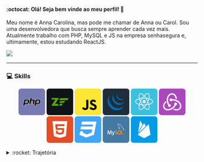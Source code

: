 #### :octocat: Olá! Seja bem vinde ao meu perfil! :wave:

Meu nome é Anna Carolina, mas pode me chamar de Anna ou Carol. Sou uma desenvolvedora que busca sempre aprender cada vez mais.
Atualmente trabalho com PHP, MySQL e JS na empresa senhasegura e, ultimamente, estou estudando ReactJS.

[<img src="https://img.shields.io/badge/LinkedIn-0077B5?style=for-the-badge&logo=linkedin&logoColor=white" />](https://br.linkedin.com/in/annacia)

***
### :computer: Skills

<p align="center">
    <img src="./img/php.svg" alt="PHP" height="70"/>
    <img src="./img/zend.svg" alt="Zend"  height="70"/>
    <img src="./img/javascript.svg" alt="JavaScript"  height="70"/>
    <img src="./img/jquery.svg" alt="JQuery"  height="70"/>
    <img src="./img/reactjs.svg" alt="ReactJS"  height="70"/>
    <img src="./img/redux.svg" alt="Redux"  height="70"/>
    <img src="./img/html5.svg" alt="HTML5"  height="70"/>
    <img src="./img/css3.svg" alt="CSS3"  height="70"/>
    <img src="./img/mysql.svg" alt="MySQL"  height="70"/>
    <img src="./img/firebase.svg" alt="firebase"  height="70"/>
</p>

<details>
    <summary markdown="1">
        :rocket: Trajetória 
    </summary>
    <h4> :books: Formação </h4>
    <ul>
        <li>
            <p align="left">
                <img src="https://img.shields.io/badge/C-00599C?style=for-the-badge&logo=c&logoColor=white" alt="c" height="20"/>
                <img src="https://img.shields.io/badge/C%2B%2B-00599C?style=for-the-badge&logo=c%2B%2B&logoColor=white" alt="c++"  height="20"/>
                <img src="https://img.shields.io/badge/C%23-239120?style=for-the-badge&logo=c-sharp&logoColor=white" alt="csharp"  height="20"/>
                <img src="https://img.shields.io/badge/Java-ED8B00?style=for-the-badge&logo=java&logoColor=white" alt="java"  height="20"/>
                <img src="https://img.shields.io/badge/PHP-777BB4?style=for-the-badge&logo=php&logoColor=white" alt="php"  height="20"/>
                <img src="https://img.shields.io/badge/HTML-239120?style=for-the-badge&logo=html5&logoColor=white" alt="html"  height="20"/>
                <img src="https://img.shields.io/badge/CSS-239120?&style=for-the-badge&logo=css3&logoColor=white" alt="css"  height="20"/>
                <img src="https://img.shields.io/badge/JavaScript-323330?style=for-the-badge&logo=javascript&logoColor=F7DF1E" alt="javascript"  height="20"/>
                <img src="https://img.shields.io/badge/MySQL-00000F?style=for-the-badge&logo=mysql&logoColor=white" alt="mysql"  height="20"/>
                <img src="https://img.shields.io/badge/Windows-0078D6?style=for-the-badge&logo=windows&logoColor=white" alt="windows"  height="20"/>
                <img src="https://img.shields.io/badge/Linux-FCC624?style=for-the-badge&logo=linux&logoColor=black" alt="linux"  height="20"/>
            </p>
            :mortar_board: <b>Tecnologia em Análise e Desenvolvimento de sistemas</b> 
            </br> :calendar: 2016-2019
            </br> :round_pushpin: Instituto Federal de São Paulo - São Paulo/SP, Brasil
        </li>
    </ul>
    </br>
    <h4> :coffee: Experiência </h4>
    <ul>
        <li>
            <p align="left">
                <img src="https://img.shields.io/badge/PHP-777BB4?style=for-the-badge&logo=php&logoColor=white" alt="php"  height="20"/>
                <img src="https://img.shields.io/badge/MySQL-00000F?style=for-the-badge&logo=mysql&logoColor=white" alt="mysql"  height="20"/>
                <img src="https://img.shields.io/badge/HTML-239120?style=for-the-badge&logo=html5&logoColor=white" alt="html"  height="20"/>
                <img src="https://img.shields.io/badge/CSS-239120?&style=for-the-badge&logo=css3&logoColor=white" alt="css"  height="20"/>
                <img src="https://img.shields.io/badge/JavaScript-323330?style=for-the-badge&logo=javascript&logoColor=F7DF1E" alt="javascript"  height="20"/>
                <img src="https://img.shields.io/badge/Ubuntu-E95420?style=for-the-badge&logo=ubuntu&logoColor=white" alt="ubuntu"  height="20"/>
                <img src="https://img.shields.io/badge/Git-F05032?style=for-the-badge&logo=git&logoColor=white" alt="git"  height="20"/>
            </p>
            :briefcase: <b>Desenvolvedora PHP</b>
            </br> :calendar: 2018-atual
            </br> :round_pushpin: <b>senhasegura - MT4 Tecnologia</b> - São Paulo/SP, Brasil
        </li>
        </br>
        <li>
            <p align="left">
                <img src="https://img.shields.io/badge/Wordpress-21759B?style=for-the-badge&logo=wordpress&logoColor=white" alt="wordpress"  height="20"/>
                <img src="https://img.shields.io/badge/HTML5-E34F26?style=for-the-badge&logo=html5&logoColor=white" alt="html5"  height="20"/>
                <img src="https://img.shields.io/badge/CSS3-1572B6?style=for-the-badge&logo=css3&logoColor=white" alt="css3"  height="20"/>
                <img src="https://img.shields.io/badge/JavaScript-323330?style=for-the-badge&logo=javascript&logoColor=F7DF1E" alt="javascript"  height="20"/>
                <img src="https://img.shields.io/badge/jQuery-0769AD?style=for-the-badge&logo=jquery&logoColor=white" alt="jquery"  height="20"/>
                <img src="https://img.shields.io/badge/Windows-0078D6?style=for-the-badge&logo=windows&logoColor=white" alt="windows"  height="20"/>
                <img src="https://img.shields.io/badge/Git-F05032?style=for-the-badge&logo=git&logoColor=white" alt="git"  height="20"/>
            </p>
            :briefcase: <b>Estagiária</b>
            </br> :calendar: 2017-2018
            </br> :round_pushpin: <b>Clube Greens</b> - São Paulo/SP, Brasil
        </li>
    </ul>
</details>

